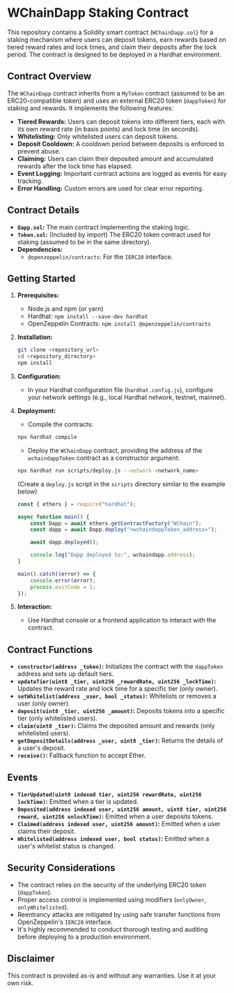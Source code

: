 # WChainDapp Staking Contract

This repository contains a Solidity smart contract (`WChainDapp.sol`) for a staking mechanism where users can deposit tokens, earn rewards based on tiered reward rates and lock times, and claim their deposits after the lock period. The contract is designed to be deployed in a Hardhat environment.

## Contract Overview

The `WChainDapp` contract inherits from a `MyToken` contract (assumed to be an ERC20-compatible token) and uses an external ERC20 token (`dappToken`) for staking and rewards. It implements the following features:

*   **Tiered Rewards:** Users can deposit tokens into different tiers, each with its own reward rate (in basis points) and lock time (in seconds).
*   **Whitelisting:** Only whitelisted users can deposit tokens.
*   **Deposit Cooldown:** A cooldown period between deposits is enforced to prevent abuse.
*   **Claiming:** Users can claim their deposited amount and accumulated rewards after the lock time has elapsed.
*   **Event Logging:** Important contract actions are logged as events for easy tracking.
*   **Error Handling:** Custom errors are used for clear error reporting.

## Contract Details

*   **`Dapp.sol`:** The main contract implementing the staking logic.
*   **`Token.sol`:** (Included by import) The ERC20 token contract used for staking (assumed to be in the same directory).
*   **Dependencies:**
    *   `@openzeppelin/contracts`: For the `IERC20` interface.

## Getting Started

1.  **Prerequisites:**
    *   Node.js and npm (or yarn)
    *   Hardhat: `npm install --save-dev hardhat`
    *   OpenZeppelin Contracts: `npm install @openzeppelin/contracts`

2.  **Installation:**

    ```bash
    git clone <repository_url>
    cd <repository_directory>
    npm install
    ```

3.  **Configuration:**

    *   In your Hardhat configuration file (`hardhat.config.js`), configure your network settings (e.g., local Hardhat network, testnet, mainnet).

4.  **Deployment:**

    *   Compile the contracts:

    ```bash
    npx hardhat compile
    ```

    *   Deploy the `WChainDapp` contract, providing the address of the `wchaindappToken` contract as a constructor argument:

    ```bash
    npx hardhat run scripts/deploy.js --network <network_name>
    ```

    (Create a `deploy.js` script in the `scripts` directory similar to the example below)

    ```javascript
    const { ethers } = require("hardhat");

    async function main() {
        const Dapp = await ethers.getContractFactory("WChain");
        const dapp = await Dapp.deploy("<wchaindappToken_address>");

        await dapp.deployed();

        console.log("Dapp deployed to:", wchaindapp.address);
    }

    main().catch((error) => {
        console.error(error);
        process.exitCode = 1;
    });
    ```

5.  **Interaction:**

    *   Use Hardhat console or a frontend application to interact with the contract.

## Contract Functions

*   **`constructor(address _token)`:** Initializes the contract with the `dappToken` address and sets up default tiers.
*   **`updateTier(uint8 _tier, uint256 _rewardRate, uint256 _lockTime)`:** Updates the reward rate and lock time for a specific tier (only owner).
*   **`setWhitelist(address _user, bool _status)`:** Whitelists or removes a user (only owner).
*   **`deposit(uint8 _tier, uint256 _amount)`:** Deposits tokens into a specific tier (only whitelisted users).
*   **`claim(uint8 _tier)`:** Claims the deposited amount and rewards (only whitelisted users).
*   **`getDepositDetails(address _user, uint8 _tier)`:** Returns the details of a user's deposit.
*   **`receive()`:** Fallback function to accept Ether.

## Events

*   **`TierUpdated(uint8 indexed tier, uint256 rewardRate, uint256 lockTime)`:** Emitted when a tier is updated.
*   **`Deposited(address indexed user, uint256 amount, uint8 tier, uint256 reward, uint256 unlockTime)`:** Emitted when a user deposits tokens.
*   **`Claimed(address indexed user, uint256 amount)`:** Emitted when a user claims their deposit.
*   **`Whitelisted(address indexed user, bool status)`:** Emitted when a user's whitelist status is changed.

## Security Considerations

*   The contract relies on the security of the underlying ERC20 token (`dappToken`).
*   Proper access control is implemented using modifiers (`onlyOwner`, `onlyWhitelisted`).
*   Reentrancy attacks are mitigated by using safe transfer functions from OpenZeppelin's `IERC20` interface.
*   It's highly recommended to conduct thorough testing and auditing before deploying to a production environment.

## Disclaimer

This contract is provided as-is and without any warranties. Use it at your own risk.
